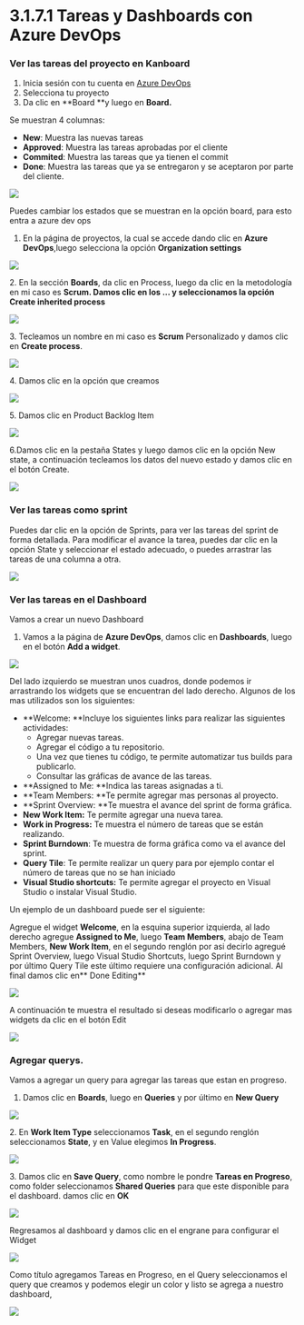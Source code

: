 # 3.1.7.1 Tareas y Dashboards con Azure DevOps

### Ver las tareas del proyecto en Kanboard

1. Inicia sesión con tu cuenta en [Azure DevOps](https://visualstudio.microsoft.com/vso)
2. Selecciona tu proyecto
3. Da clic en **Board **y luego en **Board.**

Se muestran 4 columnas:

* **New**: Muestra las nuevas tareas
* **Approved**: Muestra las tareas aprobadas por el cliente
* **Commited**: Muestra las tareas que ya tienen el commit
* **Done**: Muestra las tareas que ya se entregaron y se aceptaron por parte del cliente.

![](<../../../.gitbook/assets/image (158).png>)

Puedes cambiar los estados que se muestran en la opción board, para esto entra a azure dev ops

1. En la página de proyectos, la cual se accede dando clic en **Azure DevOps**,luego selecciona la opción **Organization settings**

![](<../../../.gitbook/assets/image (160).png>)

2\. En la sección **Boards**, da clic en Process, luego da clic en la metodología en mi caso es **Scrum. **Damos clic en los** ... **y seleccionamos** **la opción** Create inherited process**

![](<../../../.gitbook/assets/image (164).png>)

3\. Tecleamos un nombre en mi caso es **Scrum** Personalizado y damos clic en **Create process**.

![](<../../../.gitbook/assets/image (165).png>)

4\. Damos clic en la opción que creamos

![](<../../../.gitbook/assets/image (166).png>)

5\. Damos clic en Product Backlog Item

![](<../../../.gitbook/assets/image (167).png>)

6.Damos clic en la pestaña States y luego damos clic en la opción New state, a continuación tecleamos los datos del nuevo estado y damos clic en el botón Create.

![](<../../../.gitbook/assets/image (168).png>)

### Ver las tareas  como sprint

Puedes dar clic en la opción de Sprints, para ver las tareas del sprint de forma detallada. Para modificar el avance la tarea, puedes dar clic en la opción State y seleccionar el estado adecuado, o puedes arrastrar las tareas de una columna a otra.

![](<../../../.gitbook/assets/image (159).png>)

### Ver las tareas en el Dashboard

Vamos a crear un nuevo Dashboard

1. Vamos a la página de **Azure DevOps**, damos clic en **Dashboards**, luego en el botón **Add a widget**.

![](<../../../.gitbook/assets/image (169).png>)

Del lado izquierdo se muestran unos cuadros, donde podemos ir arrastrando los widgets que se encuentran del lado derecho. Algunos de los mas utilizados son los siguientes:

* **Welcome: **Incluye los siguientes links para realizar las siguientes actividades:
  * &#x20;Agregar nuevas tareas.
  * Agregar el código a tu repositorio.
  * Una vez que tienes tu código, te permite automatizar tus builds para publicarlo.
  * Consultar las gráficas de avance de las tareas.
* **Assigned to Me: **Indica las tareas asignadas a ti.
* **Team Members: **Te permite agregar mas personas al proyecto.
* **Sprint Overview: **Te muestra el avance del sprint de forma gráfica.
* **New Work Item:** Te permite agregar una nueva tarea.
* **Work in Progress:** Te muestra el número de tareas que se están realizando.
* **Sprint Burndown**: Te muestra de forma gráfica como va el avance del sprint.
* **Query Tile**: Te permite realizar un query para por ejemplo contar el número de tareas que no se han iniciado
* **Visual Studio shortcuts:** Te permite agregar el proyecto en Visual Studio o instalar Visual Studio.

Un ejemplo de un dashboard puede ser el siguiente:

Agregue el widget **Welcome**, en la esquina superior izquierda, al lado derecho agregue **Assigned to Me**, luego **Team Members**, abajo de Team Members, **New Work Item**, en el segundo renglón por asi decirlo agregué Sprint Overview, luego Visual Studio Shortcuts, luego Sprint Burndown y por último Query Tile este último requiere una configuración adicional. Al final damos clic en** Done Editing**

![](<../../../.gitbook/assets/image (172).png>)

A continuación te muestra el resultado si deseas modificarlo o agregar mas widgets da clic en el botón Edit

![](<../../../.gitbook/assets/image (174).png>)

### Agregar querys.

Vamos a agregar un query para agregar las tareas que estan en progreso.

1. Damos clic en **Boards**, luego en **Queries** y por último en **New Query**

![](<../../../.gitbook/assets/image (175).png>)

2\. En **Work Item Type** seleccionamos **Task**, en el segundo renglón seleccionamos **State**, y en Value elegimos **In Progress**.

![](<../../../.gitbook/assets/image (176).png>)

3\. Damos clic en **Save Query**, como nombre le pondre **Tareas en Progreso**, como folder seleccionamos **Shared Queries** para que este disponible para el dashboard. damos clic en **OK**

![](<../../../.gitbook/assets/image (178).png>)

Regresamos al dashboard y damos clic en el engrane para configurar el Widget

![](<../../../.gitbook/assets/image (180).png>)

Como título agregamos Tareas en Progreso, en el Query seleccionamos el query que creamos y podemos elegir un color y listo se agrega a nuestro dashboard,

![](<../../../.gitbook/assets/image (179).png>)



